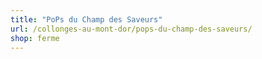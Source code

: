 ```yaml
---
title: "PoPs du Champ des Saveurs"
url: /collonges-au-mont-dor/pops-du-champ-des-saveurs/
shop: ferme
---
```

